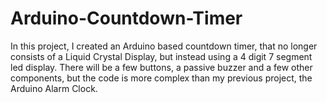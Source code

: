 # Arduino-Countdown-Timer
In this project, I created an Arduino based countdown timer, that no longer consists of a Liquid Crystal Display, but instead using a 4 digit 7 segment led display. There will be a few buttons, a passive buzzer and a few other components, but the code is more complex than my previous project, the Arduino Alarm Clock.
